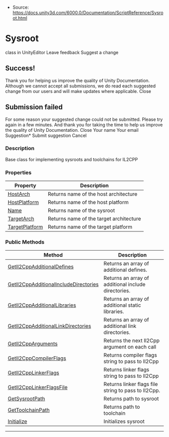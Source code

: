 * Source: https://docs.unity3d.com/6000.0/Documentation/ScriptReference/Sysroot.html

# Sysroot
class in UnityEditor
Leave feedback
Suggest a change
## Success!
Thank you for helping us improve the quality of Unity Documentation. Although we cannot accept all submissions, we do read each suggested change from our users and will make updates where applicable.
Close
## Submission failed
For some reason your suggested change could not be submitted. Please <a>try again</a> in a few minutes. And thank you for taking the time to help us improve the quality of Unity Documentation.
Close
Your name Your email Suggestion* Submit suggestion
Cancel
### Description
Base class for implementing sysroots and toolchains for IL2CPP
### Properties
Property | Description  
---|---  
[HostArch](https://docs.unity3d.com/6000.0/Documentation/ScriptReference/Sysroot.HostArch.html) | Returns name of the host architecture  
[HostPlatform](https://docs.unity3d.com/6000.0/Documentation/ScriptReference/Sysroot.HostPlatform.html) | Returns name of the host platform  
[Name](https://docs.unity3d.com/6000.0/Documentation/ScriptReference/Sysroot.Name.html) | Returns name of the sysroot  
[TargetArch](https://docs.unity3d.com/6000.0/Documentation/ScriptReference/Sysroot.TargetArch.html) | Returns name of the target architecture  
[TargetPlatform](https://docs.unity3d.com/6000.0/Documentation/ScriptReference/Sysroot.TargetPlatform.html) | Returns name of the target platform  
### Public Methods
Method | Description  
---|---  
[GetIl2CppAdditionalDefines](https://docs.unity3d.com/6000.0/Documentation/ScriptReference/Sysroot.GetIl2CppAdditionalDefines.html) | Returns an array of additional defines.  
[GetIl2CppAdditionalIncludeDirectories](https://docs.unity3d.com/6000.0/Documentation/ScriptReference/Sysroot.GetIl2CppAdditionalIncludeDirectories.html) | Returns an array of additional include directories.  
[GetIl2CppAdditionalLibraries](https://docs.unity3d.com/6000.0/Documentation/ScriptReference/Sysroot.GetIl2CppAdditionalLibraries.html) | Returns an array of additional static libraries.  
[GetIl2CppAdditionalLinkDirectories](https://docs.unity3d.com/6000.0/Documentation/ScriptReference/Sysroot.GetIl2CppAdditionalLinkDirectories.html) | Returns an array of additional link directories.  
[GetIl2CppArguments](https://docs.unity3d.com/6000.0/Documentation/ScriptReference/Sysroot.GetIl2CppArguments.html) | Returns the next Il2Cpp argument on each call  
[GetIl2CppCompilerFlags](https://docs.unity3d.com/6000.0/Documentation/ScriptReference/Sysroot.GetIl2CppCompilerFlags.html) | Returns compiler flags string to pass to Il2Cpp  
[GetIl2CppLinkerFlags](https://docs.unity3d.com/6000.0/Documentation/ScriptReference/Sysroot.GetIl2CppLinkerFlags.html) | Returns linker flags string to pass to Il2Cpp  
[GetIl2CppLinkerFlagsFile](https://docs.unity3d.com/6000.0/Documentation/ScriptReference/Sysroot.GetIl2CppLinkerFlagsFile.html) | Returns linker flags file string to pass to Il2Cpp.  
[GetSysrootPath](https://docs.unity3d.com/6000.0/Documentation/ScriptReference/Sysroot.GetSysrootPath.html) | Returns path to sysroot  
[GetToolchainPath](https://docs.unity3d.com/6000.0/Documentation/ScriptReference/Sysroot.GetToolchainPath.html) | Returns path to toolchain  
[Initialize](https://docs.unity3d.com/6000.0/Documentation/ScriptReference/Sysroot.Initialize.html) | Initializes sysroot  
* * *
